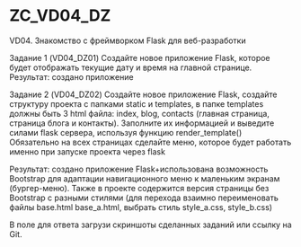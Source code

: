 # ZC_VD04_DZ
VD04. Знакомство с фреймворком Flask для веб-разработки 

Задание 1 (VD04_DZ01)
Создайте новое приложение Flask, которое будет отображать текущие дату и время на главной странице.
Результат: создано приложение

Задание 2 (VD04_DZ02)
Создайте новое приложение Flask, создайте структуру проекта с папками static и templates, в папке templates должны быть 3 html файла: index, blog, contacts (главная страница, страница блога и контакты). Заполните их информацией и выведите силами flask сервера, используя функцию render_template()
Обязательно на всех страницах сделайте меню, которое будет работать именно при запуске проекта через flask

Результат: создано приложение Flask+использована возможность Bootstrap для адаптации навигационного меню к маленьким экранам (бургер-меню).
Также в проекте содержится версия страницы без Bootstrap с разными стилями (для перехода взаимно переименовать файлы base.html base_a.html, выбрать стиль style_a.css, style_b.css)

В поле для ответа загрузи скриншоты сделанных заданий или ссылку на Git.
